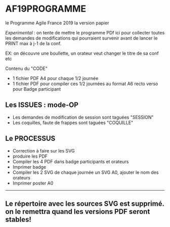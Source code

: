 # AF19PROGRAMME
le Programme Agile France 2019 la version papier

*Experimental* : on tente de mettre le programme PDf ici pour collecter toutes les demandes de modifications qui pourraient survenir avant de lancer le PRINT max à j-1 de la conf.

EX: on découvre une boullette, un orateur veut changer le titre de sa conf etc

Contenu du "CODE" 
* 1 fichier PDF A4 pour chaque 1/2 journée
* 1 fichier PDF pour compiler ces 1/2 journées au format A6 recto verso pour Badge participant 

## Les ISSUES : mode-OP
* Les demandes de modification de session sont taguées "SESSION"
* Les coquilles, faute de frappes sont taguées "COQUILLE"

## Le PROCESSUS
* Correction à faire sur les SVG
* produire les PDF
* Compiler les 4 PDF dans badge participants et orateurs
* Imprimer badge
* Compiler les 2 SVG de chaque journée un SVG A0, ajouter le nom des orateurs
* Imprimer poster A0

---------------------------
Le répertoire avec les sources SVG est supprimé. on le remettra quand les versions PDF seront stables!
---------------------------


